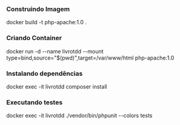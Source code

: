 ### Construindo Imagem

docker build -t php-apache:1.0 .

### Criando Container

docker run -d --name livrotdd --mount type=bind,source="$(pwd)",target=/var/www/html php-apache:1.0

### Instalando dependências

docker exec -it livrotdd composer install

### Executando testes

docker exec -it livrotdd ./vendor/bin/phpunit --colors tests